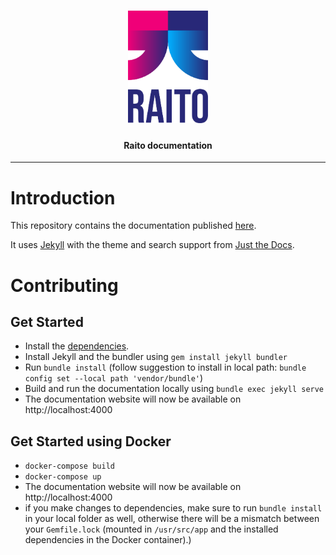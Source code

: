 <h1 align="center">
  <img height="180px" src="https://github.com/raito-io/docs/raw/main/images/Raito_Logo_Vertical_RGB.png" alt="Raito" />
</h1>

<h4 align="center">
  Raito documentation
</h4>

<hr/>

# Introduction
This repository contains the documentation published [here](https://docs.raito.io).

It uses [Jekyll](https://jekyllrb.com/docs/) with the theme and search support from [Just the Docs](https://just-the-docs.github.io/just-the-docs/).

# Contributing
## Get Started
 - Install the [dependencies](https://jekyllrb.com/docs/installation/).
 - Install Jekyll and the bundler using `gem install jekyll bundler`
 - Run `bundle install` (follow suggestion to install in local path: `bundle config set --local path 'vendor/bundle'`)
 - Build and run the documentation locally using `bundle exec jekyll serve`
 - The documentation website will now be available on http://localhost:4000

## Get Started using Docker
- `docker-compose build`
- `docker-compose up`
-  The documentation website will now be available on http://localhost:4000
- if you make changes to dependencies, make sure to run `bundle install` in your local folder as well, otherwise there will be a mismatch between your `Gemfile.lock` (mounted in `/usr/src/app` and the installed dependencies in the Docker container).)
